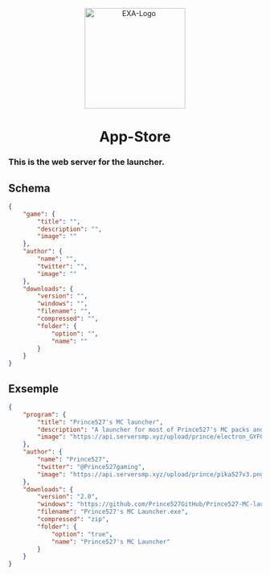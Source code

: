 <p align="center">
  <a href="https://github.com/Prince527GitHub/App-Store">
    <img src="https://api.serversmp.xyz/upload/prince/logo.png" alt="EXA-Logo" width="200" height="200">
  </a>

  <h1 align="center">App-Store</h1>
</p>

### This is the web server for the launcher.

## Schema
```json
{
    "game": {
        "title": "",
        "description": "",
        "image": ""
    },
    "author": {
        "name": "",
        "twitter": "",
        "image": ""
    },
    "downloads": {
        "version": "",
        "windows": "",
        "filename": "",
        "compressed": "",
        "folder": {
            "option": "",
            "name": ""
        } 
    }
}
```
## Exsemple
```json
{
    "program": {
        "title": "Prince527's MC launcher",
        "description": "A launcher for most of Prince527's MC packs and more!",
        "image": "https://api.serversmp.xyz/upload/prince/electron_GYFOo1wwT1.png"
    },
    "author": {
        "name": "Prince527",
        "twitter": "@Prince527gaming",
        "image": "https://api.serversmp.xyz/upload/prince/pika527v3.png"
    },
    "downloads": {
        "version": "2.0",
        "windows": "https://github.com/Prince527GitHub/Prince527-MC-launcher/releases/download/2.0.5.1/Prince527.s.MC.Launcher.v2.0.5.1.zip",
        "filename": "Prince527's MC Launcher.exe",
        "compressed": "zip",
        "folder": {
            "option": "true",
            "name": "Prince527's MC Launcher"
        } 
    }
}
```
